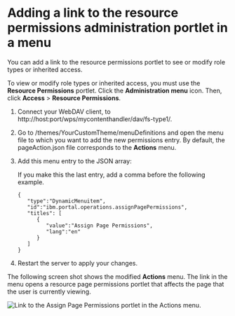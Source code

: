 # Adding a link to the resource permissions administration portlet in a menu

You can add a link to the resource permissions portlet to see or modify role types or inherited access.

To view or modify role types or inherited access, you must use the **Resource Permissions** portlet. Click the **Administration menu** icon. Then, click **Access** \> **Resource Permissions**.

1.  Connect your WebDAV client, to http://host:port/wps/mycontenthandler/dav/fs-type1/.

2.  Go to /themes/YourCustomTheme/menuDefinitions and open the menu file to which you want to add the new permissions entry. By default, the pageAction.json file corresponds to the **Actions** menu.

3.  Add this menu entry to the JSON array:

    If you make this the last entry, add a comma before the following example.

    ```
    {
       "type":"DynamicMenuitem",
       "id":"ibm.portal.operations.assignPagePermissions",
       "titles": [
          {
             "value":"Assign Page Permissions",
             "lang":"en"
          }
       ]
    }
    ```

4.  Restart the server to apply your changes.


The following screen shot shows the modified **Actions** menu. The link in the menu opens a resource page permissions portlet that affects the page that the user is currently viewing.

![Link to the Assign Page Permissions portlet in the Actions menu.](../images/themeopt_resrc_permiss.jpg)


